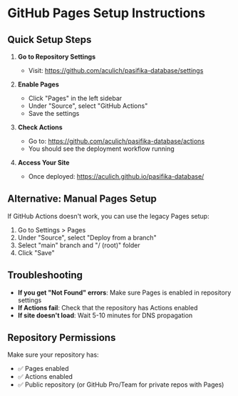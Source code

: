 # GitHub Pages Setup Instructions

## Quick Setup Steps

1. **Go to Repository Settings**
   - Visit: https://github.com/aculich/pasifika-database/settings

2. **Enable Pages**
   - Click "Pages" in the left sidebar
   - Under "Source", select "GitHub Actions"
   - Save the settings

3. **Check Actions**
   - Go to: https://github.com/aculich/pasifika-database/actions
   - You should see the deployment workflow running

4. **Access Your Site**
   - Once deployed: https://aculich.github.io/pasifika-database/

## Alternative: Manual Pages Setup

If GitHub Actions doesn't work, you can use the legacy Pages setup:

1. Go to Settings > Pages
2. Under "Source", select "Deploy from a branch"
3. Select "main" branch and "/ (root)" folder
4. Click "Save"

## Troubleshooting

- **If you get "Not Found" errors**: Make sure Pages is enabled in repository settings
- **If Actions fail**: Check that the repository has Actions enabled
- **If site doesn't load**: Wait 5-10 minutes for DNS propagation

## Repository Permissions

Make sure your repository has:
- ✅ Pages enabled
- ✅ Actions enabled  
- ✅ Public repository (or GitHub Pro/Team for private repos with Pages)
